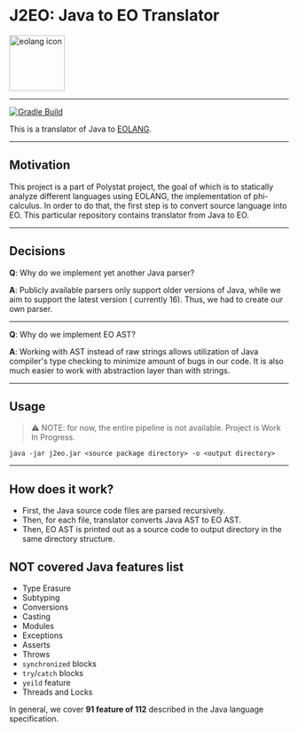 # J2EO: Java to EO Translator

<img src="https://www.yegor256.com/images/books/elegant-objects/cactus.svg" height="100px"  alt="eolang icon"/>

---

[![Gradle Build](https://github.com/polystat/j2eo/actions/workflows/gradle-build.yml/badge.svg)](https://github.com/polystat/j2eo/actions/workflows/gradle-build.yml)

This is a translator of Java to [EOLANG](https://www.eolang.org).

---

## Motivation

This project is a part of Polystat project, the goal of which is to statically analyze different languages using EOLANG,
the implementation of phi-calculus. In order to do that, the first step is to convert source language into EO. This
particular repository contains translator from Java to EO.

---

## Decisions

**Q**: Why do we implement yet another Java parser?

**A**: Publicly available parsers only support older versions of Java, while we aim to support the latest version (
currently 16). Thus, we had to create our own parser.

---

**Q**: Why do we implement EO AST?

**A**: Working with AST instead of raw strings allows utilization of Java compiler's type checking to minimize amount of
bugs in our code. It is also much easier to work with abstraction layer than with strings.

---

## Usage

> ⚠️ NOTE: for now, the entire pipeline is not available. Project is Work In Progress.

```shell
java -jar j2eo.jar <source package directory> -o <output directory>
```

---

## How does it work?

- First, the Java source code files are parsed recursively.
- Then, for each file, translator converts Java AST to EO AST.
- Then, EO AST is printed out as a source code to output directory in the same directory structure.

## NOT covered Java features list

- Type Erasure
- Subtyping
- Conversions
- Casting
- Modules
- Exceptions
- Asserts
- Throws
- ``synchronized`` blocks
- ``try``/``catch`` blocks
- ``yeild`` feature
- Threads and Locks

In general, we cover **91 feature of 112** described in the Java language specification.